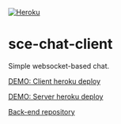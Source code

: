 [![Heroku](https://heroku-badge.herokuapp.com/?app=sce-chat)](https://sce-chat.herokuapp.com/)

# sce-chat-client
Simple websocket-based chat.

[DEMO: Client heroku deploy](https://sce-chat.herokuapp.com/)

[DEMO: Server heroku deploy](https://sce-chat.herokuapp.com/)

[Back-end repository](https://github.com/mr-parus/sce-chat-server)
